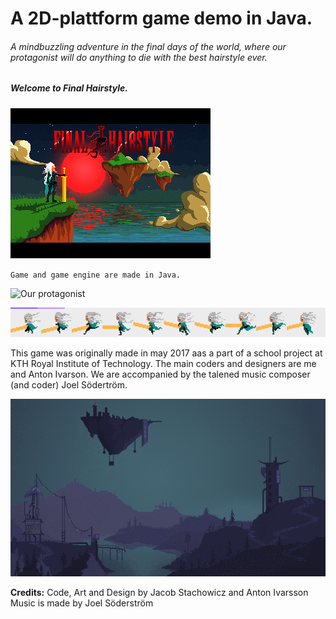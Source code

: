
# A 2D-plattform game demo in Java.
###### A mindbuzzling adventure in the final days of the world, where our protagonist will do anything to die with the best hairstyle ever.

##### Welcome to Final Hairstyle. #

![The Meny screen](/Res/Backgrounds/meny.gif)

`Game and game engine are made in Java.`

![Our protagonist](/Res/gifs/running.gif)


![Our protagonist](/Res/Sprites/Player/player.png)

This game was originally made in may 2017 aas a part of a school project at KTH Royal Institute of Technology. The main coders and designers are me and Anton Ivarson. We are accompanied by the talened music composer (and coder) Joel Södertröm. 

![Our protagonist](/Res/gifs/gameover.gif)

**Credits:**
Code, Art and Design by Jacob Stachowicz and Anton Ivarsson
Music is made by Joel Söderström



